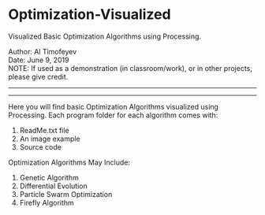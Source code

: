 # Optimization-Visualized
Visualized Basic Optimization Algorithms using Processing.

Author:	Al Timofeyev  
Date:	June 9, 2019  
NOTE: If used as a demonstration (in classroom/work), or in other projects, please give credit.
****************************************************************************************************
****************************************************************************************************

Here you will find basic Optimization Algorithms visualized using Processing.
Each program folder for each algorithm comes with:
1.  ReadMe.txt file
2.  An image example
3.  Source code

Optimization Algorithms May Include:
1.  Genetic Algorithm
2.  Differential Evolution
3.  Particle Swarm Optimization
4.  Firefly Algorithm
